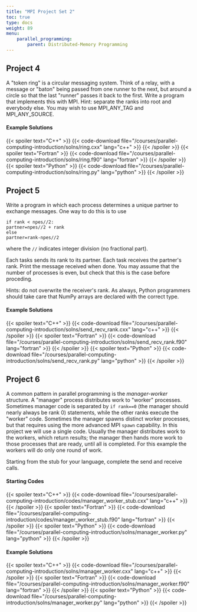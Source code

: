 ```yaml
---
title: "MPI Project Set 2"
toc: true
type: docs
weight: 89
menu:
    parallel_programming:
        parent: Distributed-Memory Programming
---
```


## Project 4

A "token ring" is a circular messaging system.  Think of a relay, with a message or "baton" being passed from one runner to the next, but around a circle so that the last "runner" passes it back to the first. Write a program that implements this with MPI.  Hint: separate the ranks into root and everybody else. You may wish to use MPI_ANY_TAG and MPI_ANY_SOURCE.

#### Example Solutions
{{< spoiler text="C++" >}}
{{< code-download file="/courses/parallel-computing-introduction/solns/ring.cxx" lang="c++" >}}
{{< /spoiler >}}
{{< spoiler text="Fortran" >}}
{{< code-download file="/courses/parallel-computing-introduction/solns/ring.f90" lang="fortran" >}}
{{< /spoiler >}}
{{< spoiler text="Python" >}}
{{< code-download file="/courses/parallel-computing-introduction/solns/ring.py" lang="python" >}}
{{< /spoiler >}}

## Project 5

Write a program in which each process determines a unique partner to exchange messages.  One way to do this is to use
```no-highlight
if rank < npes//2:
partner=npes//2 + rank
else
partner=rank-npes//2
```
where the `//` indicates integer division (no fractional part).

Each tasks sends its rank to its partner.  Each task receives the partner's rank.  Print the message received when done.  You may assume that the number of processes is even, but check that this is the case before proceding.

Hints: do not overwrite the receiver's rank.  As always, Python programmers should take care that NumPy arrays are declared with the correct type.

#### Example Solutions
{{< spoiler text="C++" >}}
{{< code-download file="/courses/parallel-computing-introduction/solns/send_recv_rank.cxx" lang="c++" >}}
{{< /spoiler >}}
{{< spoiler text="Fortran" >}}
{{< code-download file="/courses/parallel-computing-introduction/solns/send_recv_rank.f90" lang="fortran" >}}
{{< /spoiler >}}
{{< spoiler text="Python" >}}
{{< code-download file="/courses/parallel-computing-introduction/solns/send_recv_rank.py" lang="python" >}}
{{< /spoiler >}}

## Project 6

A common pattern in parallel programming is the _manager-worker_ structure. A "manager" process distributes work to "worker" processes.  Sometimes manager code is separated by `if rank==0` (the manager should nearly always be rank 0) statements, while the other ranks execute the "worker" code. Sometimes the manager spawns distinct worker processes, but that requires using the more advanced MPI `spawn` capability.  In this project we will use a single code.  Usually the manager distributes work to the workers, which return results; the manager then hands more work to those processes that are ready, until all is completed. For this example the workers will do only one round of work.

Starting from the stub for your language, complete the send and receive calls.

#### Starting Codes
{{< spoiler text="C++" >}}
{{< code-download file="/courses/parallel-computing-introduction/codes/manager_worker_stub.cxx" lang="c++" >}}
{{< /spoiler >}}
{{< spoiler text="Fortran" >}}
{{< code-download file="/courses/parallel-computing-introduction/codes/manager_worker_stub.f90" lang="fortran" >}}
{{< /spoiler >}}
{{< spoiler text="Python" >}}
{{< code-download file="/courses/parallel-computing-introduction/solns/manager_worker.py" lang="python" >}}
{{< /spoiler >}}

#### Example Solutions
{{< spoiler text="C++" >}}
{{< code-download file="/courses/parallel-computing-introduction/solns/manager_worker.cxx" lang="c++" >}}
{{< /spoiler >}}
{{< spoiler text="Fortran" >}}
{{< code-download file="/courses/parallel-computing-introduction/solns/manager_worker.f90" lang="fortran" >}}
{{< /spoiler >}}
{{< spoiler text="Python" >}}
{{< code-download file="/courses/parallel-computing-introduction/solns/manager_worker.py" lang="python" >}}
{{< /spoiler >}}
